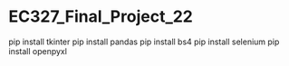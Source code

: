 # EC327_Final_Project_22

pip install tkinter
pip install pandas
pip install bs4
pip install selenium
pip install openpyxl
